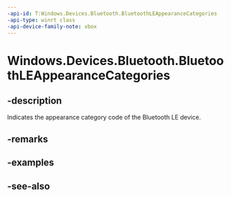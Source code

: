 ```yaml
---
-api-id: T:Windows.Devices.Bluetooth.BluetoothLEAppearanceCategories
-api-type: winrt class
-api-device-family-note: xbox
---
```


<!-- Class syntax.
public class BluetoothLEAppearanceCategories 
-->

# Windows.Devices.Bluetooth.BluetoothLEAppearanceCategories

## -description
Indicates the appearance category code of the Bluetooth LE device.

## -remarks

## -examples

## -see-also
